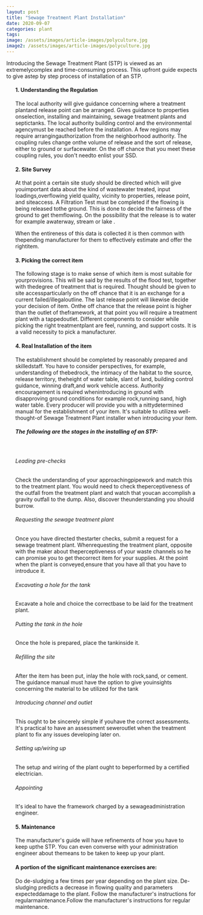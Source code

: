 ```yaml
---
layout: post
title: "Sewage Treatment Plant Installation"
date: 2020-09-07
categories: plant
tags:
image: /assets/images/article-images/polyculture.jpg
image2: /assets/images/article-images/polyculture.jpg
---
```

<p>Introducing the Sewage Treatment Plant (STP) is viewed as an extremelycomplex and time-consuming process. This upfront guide expects to give astep by step process of installation of an STP.</p>
<ul style="list-style-type:none;">
    <li>
        <h4>1. Understanding the Regulation</h4>
        <p>The local authority will give guidance concerning where a treatment plantand   release   point   can   be   arranged.   Gives   guidance   to   properties   onselection, installing and maintaining, sewage treatment plants and septictanks. The local authority building control and the environmental agencymust be reached before the installation. A few regions may require arrangingauthorization from the neighborhood authority. The coupling rules change onthe volume of release and the sort of release, either to ground or surfacewater. On the off chance that you meet these coupling rules, you don't needto enlist your SSD.</p>
    </li>
    <li>
        <h4>2. Site Survey </h4>
        <p>At that point a certain site study should be directed which will give youimportant   data   about   the   kind   of   wastewater   treated,   input   loadings,overflowing yield quality, vicinity to properties, release point, and siteaccess. A Filtration Test must be completed if the flowing is being released tothe ground. This is done to decide the fairness of the ground to get themflowing. On the possibility that the release is to water for example awaterway, stream or lake .</p>
        <p>When the entireness of this data is collected it is then common with thepending manufacturer for them to effectively estimate and offer the rightitem. </p>
    </li>
    <li>
        <h4>3. Picking the correct item </h4>
        <p>The following stage is to make sense of which item is most suitable for yourprovisions. This will be said by the results of the flood test, together with thedegree of treatment that is required. Thought should be given to site accessparticularly on the off chance that it is an exchange for a current failed/illegaloutline. The last release point will likewise decide your decision of item. Onthe off chance that the release point is higher than the outlet of theframework, at that point you will require a treatment plant with a tappedoutlet. Different components to consider while picking the right treatmentplant are feel, running, and support costs. It is a valid necessity to pick a manufacturer.</p>
    </li>
    <li>
        <h4>4. Real Installation of the item </h4>
        <p>The establishment should be completed by reasonably prepared and skilledstaff. You have to consider perspectives, for example, understanding of thebedrock, the intimacy of the habitat to the source, release territory, theheight of water table, slant of land, building control guidance, winning draft,and   work   vehicle   access.   Authority   encouragement   is   required   whenintroducing in ground with disapproving ground conditions for example rock,running sand, high water table. Every producer will provide you with a nittydetermined manual for the establishment of your item. It's suitable to utilizea well-thought-of Sewage Treatment Plant installer when introducing your item.
        <h5>The following are the stages in the installing of an STP: </h5>
        <br>
        <h6>Leading   pre-checks</h6>
        <p>Check   the   understanding   of   your   approachingpipework and match this to the treatment plant. You would need to check theperceptiveness of the outfall from the treatment plant and watch that youcan   accomplish   a   gravity   outfall   to   the   dump.   Also,   discover   theunderstanding you should burrow. </p>
        <h6>Requesting the sewage treatment plant</h6>
        <p>Once you have directed thestarter checks, submit a request for a sewage treatment plant. Whenrequesting   the   treatment   plant,   opposite   with   the   maker   about   theperceptiveness of your waste channels so he can promise you to get thecorrect item for your supplies. At the point when the plant is conveyed,ensure that you have all that you have to introduce it.</p>
        <h6>Excavating a hole for the tank</h6>
        <p>Excavate a hole and choice the correctbase to be laid for the treatment plant. </p>
        <h6>Putting the tank in the hole</h6>
        <p>Once the hole is prepared, place the tankinside it.</p>
        <h6>Refilling the site</h6>
        <p>After the item has been put, inlay the hole with rock,sand, or cement. The guidance manual must have the option to give youinsights concerning the material to be utilized for the tank</p>
        <h6>Introducing channel and outlet</h6>
        <p>This ought to be sincerely simple if youhave the correct assessments. It's practical to have an assessment seweroutlet when the treatment plant to fix any issues developing later on.</p>
        <h6>Setting   up/wiring   up</h6>
        <p>The setup and wiring of the plant ought to beperformed by a certified electrician.</p>
        <h6>Appointing</h6>
        <p>It's ideal to have the framework charged by a sewageadministration engineer. </p>
        </p>
    </li>
    <li>
        <h4>5. Maintenance</h4>
        <p>The manufacturer's guide will have refinements of how you have to keep upthe STP. You can even converse with your administration engineer about themeans to be taken to keep up your plant. </p>
    </li>
    <li>
        <h4>A portion of the significant maintenance exercises are: </h4>
        <p>Do de-sludging a few times per year depending on the plant size. De-sludging predicts a decrease in flowing quality and parameters expecteddamage to the plant. Follow the manufacturer's instructions for regularmaintenance.Follow the manufacturer's instructions for regular maintenance.</p>
    </li>
</ul>